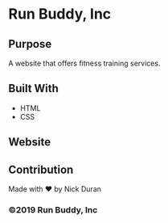 # Run Buddy, Inc

## Purpose
A website that offers fitness training services. 

## Built With
* HTML
* CSS

## Website


## Contribution
Made with ❤️ by Nick Duran

### ©️2019 Run Buddy, Inc 